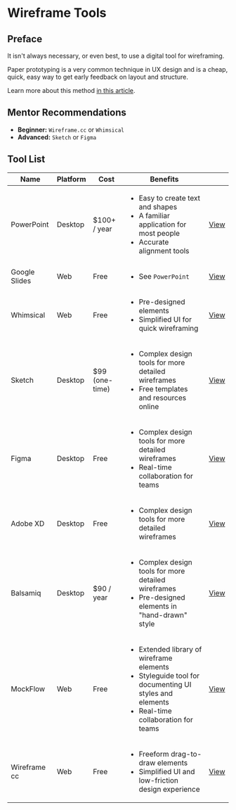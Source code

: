 # Wireframe Tools

## Preface

It isn't always necessary, or even best, to use a digital tool for wireframing.

Paper prototyping is a very common technique in UX design and is a cheap, quick, easy way to get early feedback on layout and structure.

Learn more about this method [in this article](https://www.nngroup.com/articles/paper-prototyping).

## Mentor Recommendations

- **Beginner:** `Wireframe.cc` or `Whimsical`
- **Advanced:** `Sketch` or `Figma`

## Tool List

| Name          | Platform | Cost            | Benefits |   |
| ------------- | -------- | --------------- | -------- | - |
| PowerPoint    | Desktop  | \$100+ / year   | <ul><li>Easy to create text and shapes</li><li>A familiar application for most people</li><li>Accurate alignment tools</li></ul> | [View](https://www.microsoft.com/en-us/microsoft-365/powerpoint) |
| Google Slides | Web      | Free            | <ul><li>See `PowerPoint`</li></ul> | [View](https://www.google.com/slides/about) |
| Whimsical     | Web      | Free            | <ul><li>Pre-designed elements</li><li>Simplified UI for quick wireframing</li></ul> | [View](https://whimsical.com/) |
| Sketch        | Desktop  | \$99 (one-time) | <ul><li>Complex design tools for more detailed wireframes</li><li>Free templates and resources online</li></ul> | [View](https://www.sketch.com) |
| Figma         | Desktop  | Free            | <ul><li>Complex design tools for more detailed wireframes</li><li>Real-time collaboration for teams</li></ul> | [View](https://www.figma.com/downloads) |
| Adobe XD      | Desktop  | Free            | <ul><li>Complex design tools for more detailed wireframes</li></ul> | [View](https://www.adobe.com/products/xd/compare-plans.html) |
| Balsamiq      | Desktop  | \$90 / year     | <ul><li>Complex design tools for more detailed wireframes</li><li>Pre-designed elements in "hand-drawn" style</li></ul> | [View](https://balsamiq.com/wireframes) |
| MockFlow      | Web      | Free            | <ul><li>Extended library of wireframe elements</li><li>Styleguide tool for documenting UI styles and elements</li><li>Real-time collaboration for teams</li></ul> | [View](https://www.mockflow.com) |
| Wireframe cc  | Web      | Free            | <ul><li>Freeform drag-to-draw elements</li><li>Simplified UI and low-friction design experience</li></ul> | [View](https://wireframe.cc) |
